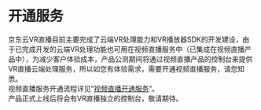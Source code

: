 # 开通服务

京东云VR直播目前主要完成了云端VR处理能力和VR播放器SDK的开发建设，由于已完成开发的云端VR处理功能也可用在视频直播服务中（已集成在视频直播产品中），为减少客户体验成本，产品公测期间将通过视频直播产品的控制台来提供VR直播云端处理服务，所以如您有体验需求，需要开通视频直播服务，请您知悉。   
视频直播服务开通流程详见“[视频直播开通服务](https://ticket.jdcloud.com/applyorder/form?cateId=1230&questionId=1235)”。       
产品正式上线后将会有VR直播独立的控制台，敬请期待。
